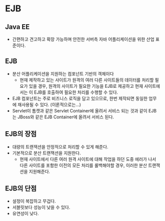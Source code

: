 # EJB

## Java EE

* 간편하고 견고하고 확장 가능하며 안전한 서버측 자바 어플리케이션을 위한 산업 표준이다.

## EJB

* 분산 어플리케이션을 지원하는 컴포넌트 기반의 객체이다
  * 현재 제작하고 있는 사이트가 원격의 여러 다른 사이트들의 데이터를 처리할 필요가 있을 경우, 원격의 사이트가 필요한 기능을 EJB로 제공하고 현재 사이트에서는 이 EJB를 호출하여 필요한 처리를 수행할 수 있다.
* EJB 컴포넌트는 주로 비즈니스 로직을 담고 있으므로, 한번 제작되면 동일한 업무에 재사용될 수 있다. (이론적으로는…)
* Servlet이 톰캣과 같은 Servlet Container에 올려서 서비스 되는 것과 같이 EJB는 JBoss와 같은 EJB Container에 올려서 서비스 된다.

## EJB의 장점

* 대량의 트랜잭션을 안정적으로 처리할 수 있게 해준다.
* 기본적으로 분산 트랜잭션을 지원한다.
  * 현재 사이트에서 다른 여러 원격 사이트에 대해 작업을 하던 도중 에러가 나서 다른 사이트를 포함한 이전의 모든 처리를 롤백해야할 경우, 이러한 분산 트랜잭션을 지원해준다.

## EJB의 단점

* 설정이 복잡하고 무겁다.
* 서블릿보다 성능이 낮을 수 있다.
* 유연성이 낮다.
